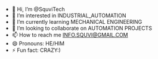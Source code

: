 - 👋 Hi, I’m @SquviTech
- 👀 I’m interested in INDUSTRIAL_AUTOMATION
- 🌱 I’m currently learning MECHANICAL ENGINEERING
- 💞️ I’m looking to collaborate on AUTOMATION PROJECTS
- 📫 How to reach me INFO.SQUVI@GMAIL.COM
- 😄 Pronouns: HE/HIM
- ⚡ Fun fact: CRAZY:)

<!---
SquviTech/SquviTech is a ✨ special ✨ repository because its `README.md` (this file) appears on your GitHub profile.
You can click the Preview link to take a look at your changes.
--->
